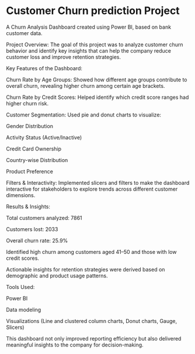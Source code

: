 # Customer Churn prediction Project                                                                             
A Churn Analysis Dashboard created using Power BI, based on bank customer data.

Project Overview:
The goal of this project was to analyze customer churn behavior and identify key insights that can help the company reduce customer loss and improve retention strategies.

Key Features of the Dashboard:

Churn Rate by Age Groups: Showed how different age groups contribute to overall churn, revealing higher churn among certain age brackets.

Churn Rate by Credit Scores: Helped identify which credit score ranges had higher churn risk.

Customer Segmentation: Used pie and donut charts to visualize:

Gender Distribution

Activity Status (Active/Inactive)

Credit Card Ownership

Country-wise Distribution

Product Preference

Filters & Interactivity:
Implemented slicers and filters to make the dashboard interactive for stakeholders to explore trends across different customer dimensions.

Results & Insights:

Total customers analyzed: 7861

Customers lost: 2033

Overall churn rate: 25.9%

Identified high churn among customers aged 41–50 and those with low credit scores.

Actionable insights for retention strategies were derived based on demographic and product usage patterns.

Tools Used:

Power BI

Data modeling

Visualizations (Line and clustered column charts, Donut charts, Gauge, Slicers)

This dashboard not only improved reporting efficiency but also delivered meaningful insights to the company for decision-making.
